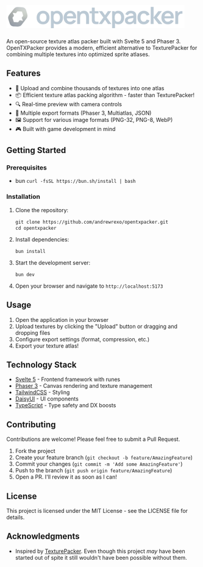 # ![OpenTXPacker](/static/logo.png)

An open-source texture atlas packer built with Svelte 5 and Phaser 3. OpenTXPacker provides a modern, efficient alternative to TexturePacker for combining multiple textures into optimized sprite atlases.

## Features

- 🎨 Upload and combine thousands of textures into one atlas
- 📦 Efficient texture atlas packing algorithm - faster than TexturePacker!
- 🔍 Real-time preview with camera controls
- 💾 Multiple export formats (Phaser 3, Multiatlas, JSON)
- 🖼️ Support for various image formats (PNG-32, PNG-8, WebP)
- 🎮 Built with game development in mind

## Getting Started
### Prerequisites

- bun `curl -fsSL https://bun.sh/install | bash`

### Installation

1. Clone the repository:

   ```
   git clone https://github.com/andrewrexo/opentxpacker.git
   cd opentxpacker
   ```

2. Install dependencies:

   ```
   bun install
   ```

3. Start the development server:

   ```
   bun dev
   ```

4. Open your browser and navigate to `http://localhost:5173`

## Usage

1. Open the application in your browser
2. Upload textures by clicking the "Upload" button or dragging and dropping files
3. Configure export settings (format, compression, etc.)
4. Export your texture atlas!

## Technology Stack

- [Svelte 5](https://svelte.dev) - Frontend framework with runes
- [Phaser 3](https://phaser.io) - Canvas rendering and texture management
- [TailwindCSS](https://tailwindcss.com) - Styling
- [DaisyUI](https://daisyui.com) - UI components
- [TypeScript](https://www.typescriptlang.org) - Type safety and DX boosts

## Contributing

Contributions are welcome! Please feel free to submit a Pull Request.

1. Fork the project
2. Create your feature branch (`git checkout -b feature/AmazingFeature`)
3. Commit your changes (`git commit -m 'Add some AmazingFeature'`)
4. Push to the branch (`git push origin feature/AmazingFeature`)
5. Open a PR. I'll review it as soon as I can!

## License

This project is licensed under the MIT License - see the LICENSE file for details.

## Acknowledgments

- Inspired by [TexturePacker](https://www.codeandweb.com/texturepacker). Even though this project _may_ have been started out of spite it still wouldn't have been possible without them.
